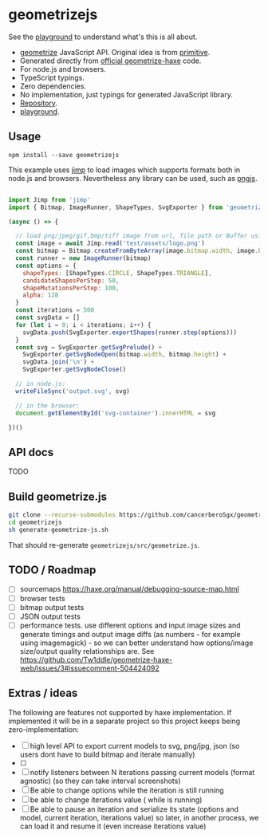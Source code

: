 # geometrizejs

See the [playground](https://cancerberosgx.github.io/demos/geometrizejs-playground/) to understand what's this is all about.


 * [geometrize](https://www.geometrize.co.uk/) JavaScript API. Original idea is from [primitive](https://github.com/fogleman/primitive).
 * Generated directly from [official geometrize-haxe](https://github.com/Tw1ddle/geometrize-haxe) code.
 * For node.js and browsers.
 * TypeScript typings.
 * Zero dependencies.
 * No implementation, just typings for generated JavaScript library.
 * [Repository](https://github.com/cancerberoSgx/geometrizejs).
 * [playground](https://cancerberosgx.github.io/demos/geometrizejs-playground/).

## Usage

```
npm install --save geometrizejs
```

This example uses [jimp](TODO) to load images which supports formats both in node.js and browsers. Nevertheless any library can be used, such as [pngjs](TODO).

```js

import Jimp from 'jimp'
import { Bitmap, ImageRunner, ShapeTypes, SvgExporter } from 'geometrizejs'

(async () => {  

  // load png/jpeg/gif,bmp/tiff image from url, file path or Buffer using jimp:
  const image = await Jimp.read('test/assets/logo.png')
  const bitmap = Bitmap.createFromByteArray(image.bitmap.width, image.bitmap.height, image.bitmap.data)
  const runner = new ImageRunner(bitmap)
  const options = {
    shapeTypes: [ShapeTypes.CIRCLE, ShapeTypes.TRIANGLE],
    candidateShapesPerStep: 50,
    shapeMutationsPerStep: 100,
    alpha: 128
  }
  const iterations = 500
  const svgData = []
  for (let i = 0; i < iterations; i++) {
    svgData.push(SvgExporter.exportShapes(runner.step(options)))
  }
  const svg = SvgExporter.getSvgPrelude() + 
    SvgExporter.getSvgNodeOpen(bitmap.width, bitmap.height) + 
    svgData.join('\n') + 
    SvgExporter.getSvgNodeClose()

  // in node.js:
  writeFileSync('output.svg', svg)

  // in the browser:
  document.getElementById('svg-container').innerHTML = svg

})()

```

## API docs

TODO

## Build geometrize.js

```sh
git clone --recurse-submodules https://github.com/cancerberoSgx/geometrizejs.git
cd geometrizejs
sh generate-geometrize-js.sh
```

That should re-generate `geometrizejs/src/geometrize.js`.

## TODO / Roadmap

- [ ] sourcemaps https://haxe.org/manual/debugging-source-map.html
- [ ] browser tests
- [ ] bitmap output tests
- [ ] JSON output tests
- [ ] performance tests. use different options and input image sizes and generate timings and output image diffs (as numbers - for example using imagemagick) - so we can better understand how options/image size/output quality relationships are. See https://github.com/Tw1ddle/geometrize-haxe-web/issues/3#issuecomment-504424092

## Extras / ideas 

The following are features not supported by haxe implementation. If implemented it will be in a separate project so this project keeps being zero-implementation:

- [ ] high level API to export current models to svg, png/jpg, json (so users dont have to build bitmap and iterate manually)
- [ ]
- [ ] notify listeners between N iterations passing current models  (format agnostic) (so they can take interval screenshots)
- [ ] Be able to change options while the iteration is still running
- [ ] be able to change iterations value ( while is running)
- [ ] Be able to pause an iteration and serialize its state (options and model, current iteration, iterations value) so later, in another process, we can load it and resume it (even increase iterations value)